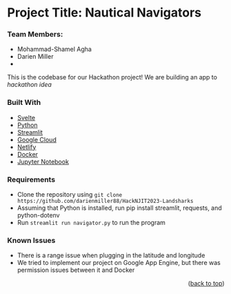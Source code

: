 # Project Title: Nautical Navigators

### Team Members:
* Mohammad-Shamel Agha
* Darien Miller
* 

This is the codebase for our Hackathon project! We are building an app to *hackathon idea*

### Built With

* [Svelte](https://reactjs.org)
* [Python](https://www.python.org/)
* [Streamlit](https://streamlit.io/)
* [Google Cloud](https://cloud.google.com/?hl=en)
* [Netlify](https://bit.ly/3q4pcJz)
* [Docker](https://www.docker.com/)
* [Jupyter Notebook](https://jupyter.org/)

### Requirements
* Clone the repository using `git clone https://github.com/darienmiller88/HackNJIT2023-Landsharks`
* Assuming that Python is installed, run pip install streamlit, requests, and python-dotenv
* Run `streamlit run navigator.py` to run the program

### Known Issues
* There is a range issue when plugging in the latitude and longitude
* We tried to implement our project on Google App Engine, but there was permission issues between it and Docker

<p align="right">(<a href="#top">back to top</a>)</p>

